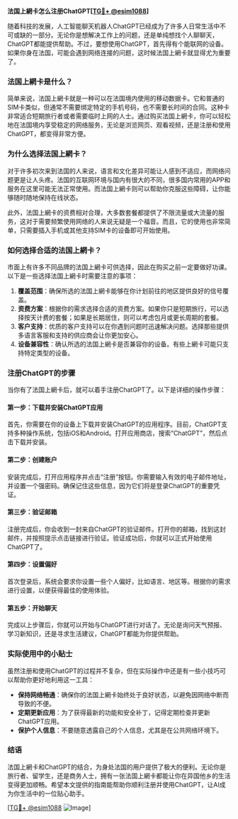 **法国上網卡怎么注册ChatGPT[[TG💪+ @esim1088](https://t.me/s/esim1088)]**

随着科技的发展，人工智能聊天机器人ChatGPT已经成为了许多人日常生活中不可或缺的一部分。无论你是想解决工作上的问题，还是单纯想找个人聊聊天，ChatGPT都能提供帮助。不过，要想使用ChatGPT，首先得有个能联网的设备。如果你身在法国，可能会遇到网络连接的问题，这时候法国上網卡就显得尤为重要了。

### 法国上網卡是什么？

简单来说，法国上網卡就是一种可以在法国境内使用的移动数据卡。它和普通的SIM卡类似，但通常不需要绑定特定的手机号码，也不需要长时间的合同。这种卡非常适合短期旅行者或者需要临时上网的人士。通过购买法国上網卡，你可以轻松地在法国境内享受稳定的网络服务，无论是浏览网页、观看视频，还是注册和使用ChatGPT，都变得非常方便。

### 为什么选择法国上網卡？

对于许多初次来到法国的人来说，语言和文化差异可能让人感到不适应，而网络问题更是让人头疼。法国的互联网环境与国内有很大的不同，很多国内常用的APP和服务在这里可能无法正常使用。而法国上網卡则可以帮助你克服这些障碍，让你能够随时随地保持在线状态。

此外，法国上網卡的资费相对合理，大多数套餐都提供了不限流量或大流量的服务，这对于需要频繁使用网络的人来说无疑是一个福音。而且，它的使用也非常简单，只需要插入手机或其他支持SIM卡的设备即可开始使用。

### 如何选择合适的法国上網卡？

市面上有许多不同品牌的法国上網卡可供选择，因此在购买之前一定要做好功课。以下是一些选择法国上網卡时需要注意的事项：

1. **覆盖范围**：确保所选的法国上網卡能够在你计划前往的地区提供良好的信号覆盖。
2. **资费方案**：根据你的需求选择合适的资费方案。如果你只是短期旅行，可以选择按天计费的套餐；如果是长期居住，则可以考虑包月或更长周期的套餐。
3. **客户支持**：优质的客户支持可以在你遇到问题时迅速解决问题。选择那些提供多语言客服和支持的供应商会让你更加安心。
4. **设备兼容性**：确认所选的法国上網卡是否兼容你的设备。有些上網卡可能只支持特定类型的设备。

### 注册ChatGPT的步骤

当你有了法国上網卡后，就可以着手注册ChatGPT了。以下是详细的操作步骤：

#### 第一步：下载并安装ChatGPT应用

首先，你需要在你的设备上下载并安装ChatGPT的应用程序。目前，ChatGPT支持多种操作系统，包括iOS和Android。打开应用商店，搜索“ChatGPT”，然后点击下载并安装。

#### 第二步：创建账户

安装完成后，打开应用程序并点击“注册”按钮。你需要输入有效的电子邮件地址，并设置一个强密码。确保记住这些信息，因为它们将是登录ChatGPT的重要凭证。

#### 第三步：验证邮箱

注册完成后，你会收到一封来自ChatGPT的验证邮件。打开你的邮箱，找到这封邮件，并按照提示点击链接进行验证。验证成功后，你就可以正式开始使用ChatGPT了。

#### 第四步：设置偏好

首次登录后，系统会要求你设置一些个人偏好，比如语言、地区等。根据你的需求进行设置，以便获得最佳的使用体验。

#### 第五步：开始聊天

完成以上步骤后，你就可以开始与ChatGPT进行对话了。无论是询问天气预报、学习新知识，还是寻求生活建议，ChatGPT都能为你提供帮助。

### 实际使用中的小贴士

虽然注册和使用ChatGPT的过程并不复杂，但在实际操作中还是有一些小技巧可以帮助你更好地利用这一工具：

- **保持网络畅通**：确保你的法国上網卡始终处于良好状态，以避免因网络中断而导致的不便。
- **定期更新应用**：为了获得最新的功能和安全补丁，记得定期检查并更新ChatGPT应用。
- **保护个人信息**：不要随意透露自己的个人信息，尤其是在公共网络环境下。

### 结语

法国上網卡和ChatGPT的结合，为身处法国的用户提供了极大的便利。无论你是旅行者、留学生，还是商务人士，拥有一张法国上網卡都能让你在异国他乡的生活变得更加顺畅。希望本文提供的指南能帮助你顺利注册并使用ChatGPT，让AI成为你生活中的一位贴心助手。

[[TG💪+ @esim1088](https://t.me/s/esim1088) ![Image](https://i.postimg.cc/4NQfJmqS/Snipaste-2025-05-13-00-14-12.png)]